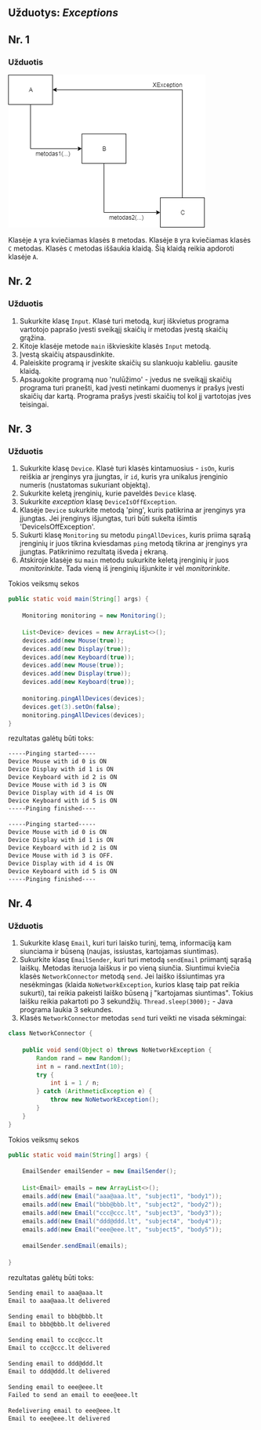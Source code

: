 
## Užduotys: *Exceptions*

## Nr. 1

### Užduotis

![](./exceptions.png)

Klasėje `A` yra kviečiamas klasės `B` metodas. Klasėje `B` yra kviečiamas klasės `C` metodas. Klasės `C` metodas iššaukia klaidą. Šią klaidą reikia apdoroti klasėje `A`.

## Nr. 2

### Užduotis

1. Sukurkite klasę `Input`. Klasė turi metodą, kurį iškvietus programa vartotojo paprašo įvesti sveikąjį skaičių ir metodas įvestą skaičių grąžina.
2. Kitoje klasėje metode `main` iškvieskite klasės `Input` metodą.
3. Įvestą skaičių atspausdinkite.
4. Paleiskite programą ir įveskite skaičių su slankuoju kableliu. gausite klaidą.
5. Apsaugokite programą nuo 'nulūžimo' - įvedus ne sveikąjį skaičių programa turi pranešti, kad įvesti netinkami duomenys ir prašys įvesti skaičių dar kartą. Programa prašys įvesti skaičių tol kol jį vartotojas įves teisingai.

## Nr. 3

### Užduotis

1. Sukurkite klasę `Device`. Klasė turi klasės kintamuosius - `isOn`, kuris reiškia ar įrenginys yra įjungtas, ir `id`, kuris yra unikalus įrenginio numeris (nustatomas sukuriant objektą).
2. Sukurkite keletą įrenginių, kurie paveldės `Device` klasę.
3. Sukurkite *exception* klasę `DeviceIsOffException`.
4. Klasėje `Device` sukurkite metodą 'ping', kuris patikrina ar įrenginys yra įjungtas. Jei įrenginys išjungtas, turi būti sukelta išimtis 'DeviceIsOffException'.
5. Sukurti klasę `Monitoring` su metodu `pingAllDevices`, kuris priima sąrašą įrenginių ir juos tikrina kviesdamas `ping` metodą tikrina ar įrenginys yra įjungtas. Patikrinimo rezultatą išveda į ekraną.
6. Atskiroje klasėje su `main` metodu sukurkite keletą įrenginių ir juos *monitorinkite*. Tada vieną iš įrenginių išjunkite ir vėl *monitorinkite*.

Tokios veiksmų sekos
```java
public static void main(String[] args) {

    Monitoring monitoring = new Monitoring();

    List<Device> devices = new ArrayList<>();
    devices.add(new Mouse(true));
    devices.add(new Display(true));
    devices.add(new Keyboard(true));
    devices.add(new Mouse(true));
    devices.add(new Display(true));
    devices.add(new Keyboard(true));

    monitoring.pingAllDevices(devices);
    devices.get(3).setOn(false);
    monitoring.pingAllDevices(devices);
}
```
rezultatas galėtų būti toks:
```
-----Pinging started-----
Device Mouse with id 0 is ON
Device Display with id 1 is ON
Device Keyboard with id 2 is ON
Device Mouse with id 3 is ON
Device Display with id 4 is ON
Device Keyboard with id 5 is ON
-----Pinging finished----

-----Pinging started-----
Device Mouse with id 0 is ON
Device Display with id 1 is ON
Device Keyboard with id 2 is ON
Device Mouse with id 3 is OFF.
Device Display with id 4 is ON
Device Keyboard with id 5 is ON
-----Pinging finished----
```

## Nr. 4

### Užduotis

1. Sukurkite klasę `Email`, kuri turi laisko turinį, temą, informaciją kam siunciama ir būseną (naujas, issiustas, kartojamas siuntimas).
2. Sukurkite klasę `EmailSender`, kuri turi metodą `sendEmail` priimantį sąrašą laiškų. Metodas iteruoja laiškus ir po vieną siunčia. Siuntimui kviečia klasės `NetworkConnector` metodą `send`. Jei laiško išsiuntimas yra nesėkmingas (klaida `NoNetworkException`, kurios klasę taip pat reikia sukurti), tai reikia pakeisti laiško būseną į "kartojamas siuntimas". Tokius laišku reikia pakartoti po 3 sekundžių. `Thread.sleep(3000);` - Java programa laukia 3 sekundes.
3. Klasės `NetworkConnector` metodas `send` turi veikti ne visada sėkmingai:

```java
class NetworkConnector {

    public void send(Object o) throws NoNetworkException {
        Random rand = new Random();
        int n = rand.nextInt(10);
        try {
            int i = 1 / n;
        } catch (ArithmeticException e) {
            throw new NoNetworkException();
        }
    }
}
```

Tokios veiksmų sekos
```java
public static void main(String[] args) {

    EmailSender emailSender = new EmailSender();

    List<Email> emails = new ArrayList<>();
    emails.add(new Email("aaa@aaa.lt", "subject1", "body1"));
    emails.add(new Email("bbb@bbb.lt", "subject2", "body2"));
    emails.add(new Email("ccc@ccc.lt", "subject3", "body3"));
    emails.add(new Email("ddd@ddd.lt", "subject4", "body4"));
    emails.add(new Email("eee@eee.lt", "subject5", "body5"));

    emailSender.sendEmail(emails);

}
```
rezultatas galėtų būti toks:
```
Sending email to aaa@aaa.lt
Email to aaa@aaa.lt delivered

Sending email to bbb@bbb.lt
Email to bbb@bbb.lt delivered

Sending email to ccc@ccc.lt
Email to ccc@ccc.lt delivered

Sending email to ddd@ddd.lt
Email to ddd@ddd.lt delivered

Sending email to eee@eee.lt
Failed to send an email to eee@eee.lt

Redelivering email to eee@eee.lt
Email to eee@eee.lt delivered
```
